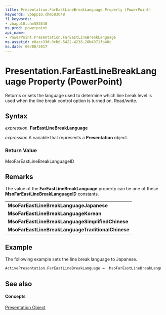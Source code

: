 ```yaml
---
title: Presentation.FarEastLineBreakLanguage Property (PowerPoint)
keywords: vbapp10.chm583048
f1_keywords:
- vbapp10.chm583048
ms.prod: powerpoint
api_name:
- PowerPoint.Presentation.FarEastLineBreakLanguage
ms.assetid: e0acc33d-0cb0-5422-4238-26b4071fb48c
ms.date: 06/08/2017
---
```



# Presentation.FarEastLineBreakLanguage Property (PowerPoint)

Returns or sets the language used to determine which line break level is used when the line break control option is turned on. Read/write.


## Syntax

 _expression_. **FarEastLineBreakLanguage**

 _expression_ A variable that represents a **Presentation** object.


### Return Value

MsoFarEastLineBreakLanguageID


## Remarks

The value of the  **FarEastLineBreakLanguage** property can be one of these **MsoFarEastLineBreakLanguageID** constants.


||
|:-----|
|**MsoFarEastLineBreakLanguageJapanese**|
|**MsoFarEastLineBreakLanguageKorean**|
|**MsoFarEastLineBreakLanguageSimplifiedChinese**|
|**MsoFarEastLineBreakLanguageTraditionalChinese**|

## Example

The following example sets the line break language to Japanese.


```vb
ActivePresentation.FarEastLineBreakLanguage =  MsoFarEastLineBreakLanguageJapanese
```


## See also


#### Concepts


[Presentation Object](PowerPoint.Presentation.md)

